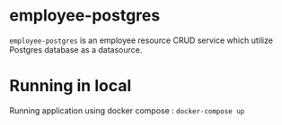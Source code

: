 # employee-postgres
`employee-postgres` is an employee resource CRUD service which utilize Postgres database as a datasource.
# Running in local
Running application using docker compose : `docker-compose up`
